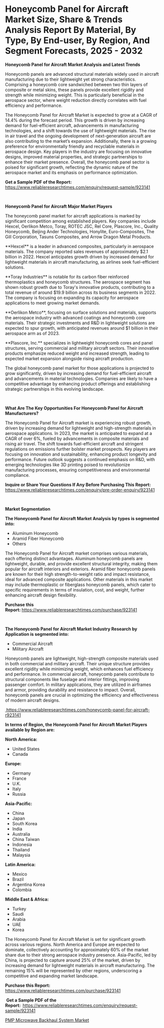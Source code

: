 <p><h1>Honeycomb Panel for Aircraft Market Size, Share & Trends Analysis Report By Material, By Type, By End-user, By Region, And Segment Forecasts, 2025 - 2032</h1></p><p><strong>Honeycomb Panel for Aircraft Market Analysis and Latest Trends</strong></p>
<p><p>Honeycomb panels are advanced structural materials widely used in aircraft manufacturing due to their lightweight yet strong characteristics. Comprising a honeycomb core sandwiched between two thin layers of composite or metal skins, these panels provide excellent rigidity and strength while minimizing weight. This is particularly beneficial in the aerospace sector, where weight reduction directly correlates with fuel efficiency and performance.</p><p>The Honeycomb Panel for Aircraft Market is expected to grow at a CAGR of 14.4% during the forecast period. This growth is driven by increasing demand for fuel-efficient aircraft, advancements in manufacturing technologies, and a shift towards the use of lightweight materials. The rise in air travel and the ongoing development of next-generation aircraft are also contributing to the market’s expansion. Additionally, there is a growing preference for environmentally friendly and recyclable materials in aerospace design. Key players in the industry are focusing on innovative designs, improved material properties, and strategic partnerships to enhance their market presence. Overall, the honeycomb panel sector is poised for significant growth, reflecting the dynamic nature of the aerospace market and its emphasis on performance optimization.</p></p>
<p><strong>Get a Sample PDF of the Report:&nbsp;</strong> <a href="https://www.reliableresearchtimes.com/enquiry/request-sample/923141?utm_campaign=3211&utm_medium=2&utm_source=Github&utm_content=ia&utm_term=07032025&utm_id=honeycomb-panel-for-aircraft">https://www.reliableresearchtimes.com/enquiry/request-sample/923141</a></p>
<p>&nbsp;</p>
<p><strong>Honeycomb Panel for Aircraft Major Market Players</strong></p>
<p><p>The honeycomb panel market for aircraft applications is marked by significant competition among established players. Key companies include Hexcel, Oerlikon Metco, Toray, ROTEC JSC, Rel Core, Plascore, Inc., Quality Honeycomb, Beijing Ander Technologies, Honylite, Euro-Composites, The Gill Corporation, Tasuns Composites, and Arrow Dragon Metal Products.</p><p>**Hexcel** is a leader in advanced composites, particularly in aerospace materials. The company reported sales revenues of approximately $2.1 billion in 2022. Hexcel anticipates growth driven by increased demand for lightweight materials in aircraft manufacturing, as airlines seek fuel-efficient solutions.</p><p>**Toray Industries** is notable for its carbon fiber reinforced thermoplastics and honeycomb structures. The aerospace segment has shown robust growth due to Toray's innovative products, contributing to a total revenue of around $19.9 billion across its business segments in 2022. The company is focusing on expanding its capacity for aerospace applications to meet growing market demands.</p><p>**Oerlikon Metco**, focusing on surface solutions and materials, supports the aerospace industry with advanced coatings and honeycomb core materials. Their strategic investments and R&D in lightweight solutions are expected to spur growth, with anticipated revenues around $1 billion in their aerospace arm as of 2023.</p><p>**Plascore, Inc.** specializes in lightweight honeycomb cores and panel structures, serving commercial and military aircraft sectors. Their innovative products emphasize reduced weight and increased strength, leading to expected market expansion alongside rising aircraft production.</p><p>The global honeycomb panel market for those applications is projected to grow significantly, driven by increasing demand for fuel-efficient aircraft and advancements in material technologies. Companies are likely to have a competitive advantage by enhancing product offerings and establishing strategic partnerships in this evolving landscape.</p></p>
<p>&nbsp;</p>
<p><strong>What Are The Key Opportunities For Honeycomb Panel for Aircraft Manufacturers?</strong></p>
<p><p>The Honeycomb Panel for Aircraft market is experiencing robust growth, driven by increasing demand for lightweight and high-strength materials in aerospace applications. In 2023, the market is anticipated to expand at a CAGR of over 6%, fueled by advancements in composite materials and rising air travel. The shift towards fuel-efficient aircraft and stringent regulations on emissions further bolster market prospects. Key players are focusing on innovation and sustainability, enhancing product longevity and performance. Future outlook suggests a continued emphasis on R&D, with emerging technologies like 3D printing poised to revolutionize manufacturing processes, ensuring competitiveness and environmental compliance.</p></p>
<p><strong>Inquire or Share Your Questions If Any Before Purchasing This Report:</strong> <a href="https://www.reliableresearchtimes.com/enquiry/pre-order-enquiry/923141?utm_campaign=3211&utm_medium=2&utm_source=Github&utm_content=ia&utm_term=07032025&utm_id=honeycomb-panel-for-aircraft">https://www.reliableresearchtimes.com/enquiry/pre-order-enquiry/923141</a></p>
<p>&nbsp;</p>
<p><strong>Market Segmentation</strong></p>
<p><strong>The Honeycomb Panel for Aircraft Market Analysis by types is segmented into:</strong></p>
<p><ul><li>Aluminum Honeycomb</li><li>Aramid Fiber Honeycomb</li><li>Others</li></ul></p>
<p><p>The Honeycomb Panel for Aircraft market comprises various materials, each offering distinct advantages. Aluminum honeycomb panels are lightweight, durable, and provide excellent structural integrity, making them popular for aircraft interiors and exteriors. Aramid fiber honeycomb panels are known for their high strength-to-weight ratio and impact resistance, ideal for advanced composite applications. Other materials in this market may include thermoplastic or fiberglass honeycomb panels, which cater to specific requirements in terms of insulation, cost, and weight, further enhancing aircraft design flexibility.</p></p>
<p><strong>Purchase this Report:&nbsp;</strong><a href="https://www.reliableresearchtimes.com/purchase/923141?utm_campaign=3211&utm_medium=2&utm_source=Github&utm_content=ia&utm_term=07032025&utm_id=honeycomb-panel-for-aircraft">https://www.reliableresearchtimes.com/purchase/923141</a></p>
<p>&nbsp;</p>
<p><strong>The Honeycomb Panel for Aircraft Market Industry Research by Application is segmented into:</strong></p>
<p><ul><li>Commercial Aircraft</li><li>Military Aircraft</li></ul></p>
<p><p>Honeycomb panels are lightweight, high-strength composite materials used in both commercial and military aircraft. Their unique structure provides excellent rigidity while minimizing weight, which enhances fuel efficiency and performance. In commercial aircraft, honeycomb panels contribute to structural components like fuselage and interior fittings, improving passenger comfort. In military applications, they are utilized in airframes and armor, providing durability and resistance to impact. Overall, honeycomb panels are crucial in optimizing the efficiency and effectiveness of modern aircraft designs.</p></p>
<p><a href="https://www.reliableresearchtimes.com/honeycomb-panel-for-aircraft-r923141?utm_campaign=3211&utm_medium=2&utm_source=Github&utm_content=ia&utm_term=07032025&utm_id=honeycomb-panel-for-aircraft">&nbsp;https://www.reliableresearchtimes.com/honeycomb-panel-for-aircraft-r923141</a></p>
<p><strong>In terms of Region, the Honeycomb Panel for Aircraft Market Players available by Region are:</strong></p>
<p>
    <p> <strong> North America: </strong>
        <ul>
            <li>United States</li>
            <li>Canada</li>
        </ul>
        </p> 
    <p> <strong> Europe: </strong>
        <ul>
            <li>Germany</li>
            <li>France</li>
            <li>U.K.</li>
            <li>Italy</li>
            <li>Russia</li>
        </ul>
        </p> 
    <p> <strong> Asia-Pacific: </strong>
        <ul>
            <li>China</li>
            <li>Japan</li>
            <li>South Korea</li>
            <li>India</li>
            <li>Australia</li>
            <li>China Taiwan</li>
            <li>Indonesia</li>
            <li>Thailand</li>
            <li>Malaysia</li>
        </ul>
        </p> 
    <p> <strong> Latin America: </strong>
        <ul>
            <li>Mexico</li>
            <li>Brazil</li>
            <li>Argentina Korea</li>
            <li>Colombia</li>
        </ul>
        </p> 
    <p> <strong> Middle East & Africa: </strong>
        <ul>
            <li>Turkey</li>
            <li>Saudi</li>
            <li>Arabia</li>
            <li>UAE</li>
            <li>Korea</li>
        </ul>
    </p>
    </p>
<p><p>The Honeycomb Panel for Aircraft Market is set for significant growth across various regions. North America and Europe are expected to dominate, collectively accounting for approximately 60% of the market share due to their strong aerospace industry presence. Asia-Pacific, led by China, is projected to capture around 25% of the market, driven by increasing demand for lightweight materials in aircraft manufacturing. The remaining 15% will be represented by other regions, underscoring a competitive and expanding market landscape.</p></p>
<p><strong>Purchase this Report: </strong><a href="https://www.reliableresearchtimes.com/purchase/923141?utm_campaign=3211&utm_medium=2&utm_source=Github&utm_content=ia&utm_term=07032025&utm_id=honeycomb-panel-for-aircraft">https://www.reliableresearchtimes.com/purchase/923141</a></p>
<p>&nbsp;<strong>Get a Sample PDF of the Report:&nbsp;&nbsp;</strong><a href="https://www.reliableresearchtimes.com/enquiry/request-sample/923141?utm_campaign=3211&utm_medium=2&utm_source=Github&utm_content=ia&utm_term=07032025&utm_id=honeycomb-panel-for-aircraft">https://www.reliableresearchtimes.com/enquiry/request-sample/923141</a></p>
<p><strong></strong></p>
<p><p><a href="https://github.com/guleealhani/Market-Research-Report-List-1/blob/main/pmp-microwave-backhaul-system-market.md?utm_campaign=3211&utm_medium=2&utm_source=Github&utm_content=ia&utm_term=07032025&utm_id=honeycomb-panel-for-aircraft">PMP Microwave Backhaul System Market</a></p></p>